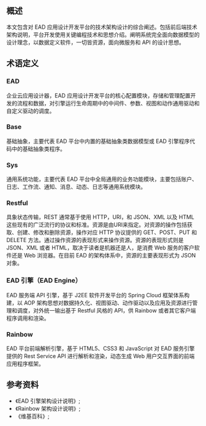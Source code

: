 ## 概述

本文包含对 EAD 应用设计开发平台的技术架构设计的综合阐述。包括前后端技术架构说明，平台开发使用关键编程技术和思想介绍。阐明系统完全面向数据模型的设计理念，以数据定义软件，一切皆资源，面向微服务和 API 的设计思想。

## 术语定义

### EAD
企业云应用设计器，EAD 应用设计开发平台的核心配置模块，存储和管理配置开发的流程和数据，对引擎运行生命周期中的中间件、参数、视图和动作通用驱动和自定义驱动的调度。

### Base
基础抽象，主要代表 EAD 平台中内置的基础抽象类数据模型或 EAD 引擎程序代码中的基础抽象类程序。

### Sys
通用系统功能，主要代表 EAD 平台中全局通用的业务功能模块，主要包括账户、日志、工作流、通知、消息、动态、日志等通用系统模块。

### Restful
具象状态传输，REST 通常基于使用 HTTP，URI，和 JSON、XML 以及 HTML 这些现有的广泛流行的协议和标准。资源是由URI来指定。对资源的操作包括获取、创建、修改和删除资源，操作对应 HTTP 协议提供的 GET、POST、PUT 和 DELETE 方法。通过操作资源的表现形式来操作资源。资源的表现形式则是 JSON、XML 或者 HTML，取决于读者是机器还是人，是消费 Web 服务的客户软件还是 Web 浏览器。在目前 EAD 的架构体系中，资源的主要表现形式为 JSON 对象。

### EAD 引擎（EAD Engine）
EAD 服务端 API 引擎，基于 J2EE 软件开发平台的 Spring Cloud 框架体系构建，以 AOP 架构思想对数据持久化、视图驱动、动作驱动以及应用及资源进行管理和调度，对外统一输出基于 Restful 风格的 API，供 Rainbow 或者其它客户端程序调用和渲染。


### Rainbow
EAD 平台前端解析引擎，基于 HTML5、CSS3 和 JavaScript 对 EAD 服务引擎提供的 Rest Service API 进行解析和渲染，动态生成 Web 用户交互界面的前端应用程序框架。 

## 参考资料

- 《EAD 引擎架构设计说明》;
- 《Rainbow 架构设计说明》;
- 《维基百科》;